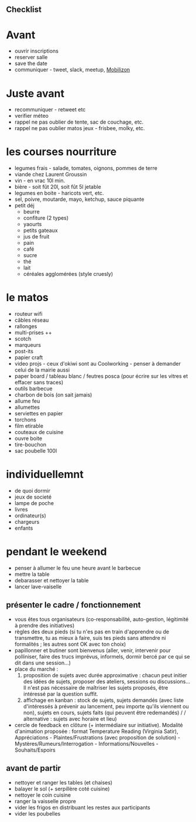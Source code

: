 ## Checklist

# Avant 
* ouvrir inscriptions
* reserver salle 
* save the date
* communiquer - tweet, slack, meetup, [Mobilizon](https://joinmobilizon.org/fr/)


# Juste avant
* recommuniquer - retweet etc
* verifier méteo
* rappel ne pas oublier de tente, sac de couchage, etc.
* rappel ne pas oublier matos jeux - frisbee, molky, etc. 

# les courses nourriture
* legumes frais - salade, tomates, oignons, pommes de terre 
* viande chez Laurent Groussin
* vin - en vrac 10l min.
* bière - soit fût 20l, soit fût 5l jetable
* legumes en boite - haricots vert, etc. 
* sel, poivre, moutarde, mayo, ketchup, sauce piquante
* petit déj
  * beurre 
  * confiture (2 types)
  * yaourts
  * petits gateaux
  * jus de fruit
  * pain
  * café
  * sucre
  * thé
  * lait
  * céréales agglomérées (style cruesly)

# le matos
* routeur wifi
* câbles réseau
* rallonges
* multi-prises ++
* scotch
* marqueurs
* post-its
* papier craft
* video projs - ceux d'okiwi sont au Coolworking - penser à demander celui de la mairie aussi
* paper board / tableau blanc / feutres posca (pour écrire sur les vitres et effacer sans traces)
* outils barbecue
* charbon de bois (on sait jamais)
* allume feu
* allumettes
* serviettes en papier
* torchons
* film etirable
* couteaux de cuisine
* ouvre boite 
* tire-bouchon
* sac poubelle 100l

# individuellemnt
* de quoi dormir
* jeux de societé
* lampe de poche
* livres
* ordinateur(s)
* chargeurs
* enfants


# pendant le weekend
* penser à allumer le feu une heure avant le barbecue
* mettre la table
* debarasser et nettoyer la table
* lancer lave-vaiselle

## présenter le cadre / fonctionnement
* vous êtes tous organisateurs (co-responsabilité, auto-gestion, légitimité à prendre des initiatives)
* règles des deux pieds (si tu n'es pas en train d'apprendre ou de transmettre, tu as mieux à faire, suis tes pieds sans attendre ni formalités ; les autres sont OK avec ton choix)
* papillonner et butiner sont bienvenus (aller, venir, intervenir pour polliniser, faire des trucs imprévus, informels, dormir bercé par ce qui se dit dans une session...)
* place du marché :
  1. proposition de sujets avec durée approximative : chacun peut initier des idées de sujets, proposer des ateliers, sessions ou discussions... Il n'est pas nécessaire de maîtriser les sujets proposés, être intéressé par la question suffit.
  2. affichage en kanban : stock de sujets, sujets demandés (avec liste d'intéressés à prévenir au lancement, peu importe qu'ils viennent ou non), sujets en cours, sujets faits (qui peuvent être redemandés)  / / alternative : sujets avec horaire et lieu)
* cercle de feedback en clôture (+ intermédiaire sur initiative). Modalité d'animation proposée : format Temperature Reading (Virginia Satir), Appréciations - Plaintes/Frustrations (avec proposition de solution) - Mystères/Rumeurs/Interrogation - Informations/Nouvelles - Souhaits/Espoirs

## avant de partir
* nettoyer et ranger les tables (et chaises)
* balayer le sol (+ serpillère coté cuisine)
* nettoyer le coin cuisine
* ranger la vaisselle propre
* vider les frigos en distribuant les restes aux participants
* vider les poubelles

